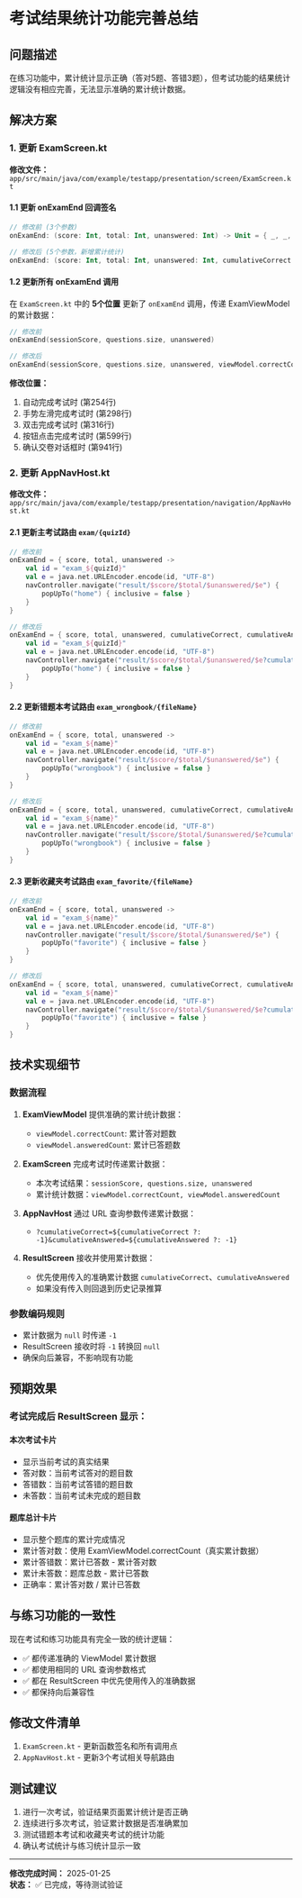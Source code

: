 # 考试结果统计功能完善总结

## 问题描述
在练习功能中，累计统计显示正确（答对5题、答错3题），但考试功能的结果统计逻辑没有相应完善，无法显示准确的累计统计数据。

## 解决方案

### 1. 更新 ExamScreen.kt
**修改文件：** `app/src/main/java/com/example/testapp/presentation/screen/ExamScreen.kt`

#### 1.1 更新 onExamEnd 回调签名
```kotlin
// 修改前 (3个参数)
onExamEnd: (score: Int, total: Int, unanswered: Int) -> Unit = { _, _, _ -> }

// 修改后 (5个参数，新增累计统计)
onExamEnd: (score: Int, total: Int, unanswered: Int, cumulativeCorrect: Int?, cumulativeAnswered: Int?) -> Unit = { _, _, _, _, _ -> }
```

#### 1.2 更新所有 onExamEnd 调用
在 `ExamScreen.kt` 中的 **5个位置** 更新了 `onExamEnd` 调用，传递 ExamViewModel 的累计数据：

```kotlin
// 修改前
onExamEnd(sessionScore, questions.size, unanswered)

// 修改后
onExamEnd(sessionScore, questions.size, unanswered, viewModel.correctCount, viewModel.answeredCount)
```

**修改位置：**
1. 自动完成考试时 (第254行)
2. 手势左滑完成考试时 (第298行) 
3. 双击完成考试时 (第316行)
4. 按钮点击完成考试时 (第599行)
5. 确认交卷对话框时 (第941行)

### 2. 更新 AppNavHost.kt
**修改文件：** `app/src/main/java/com/example/testapp/presentation/navigation/AppNavHost.kt`

#### 2.1 更新主考试路由 `exam/{quizId}`
```kotlin
// 修改前
onExamEnd = { score, total, unanswered ->
    val id = "exam_${quizId}"
    val e = java.net.URLEncoder.encode(id, "UTF-8")
    navController.navigate("result/$score/$total/$unanswered/$e") {
        popUpTo("home") { inclusive = false }
    }
}

// 修改后
onExamEnd = { score, total, unanswered, cumulativeCorrect, cumulativeAnswered ->
    val id = "exam_${quizId}"
    val e = java.net.URLEncoder.encode(id, "UTF-8")
    navController.navigate("result/$score/$total/$unanswered/$e?cumulativeCorrect=${cumulativeCorrect ?: -1}&cumulativeAnswered=${cumulativeAnswered ?: -1}") {
        popUpTo("home") { inclusive = false }
    }
}
```

#### 2.2 更新错题本考试路由 `exam_wrongbook/{fileName}`
```kotlin
// 修改前
onExamEnd = { score, total, unanswered ->
    val id = "exam_${name}"
    val e = java.net.URLEncoder.encode(id, "UTF-8")
    navController.navigate("result/$score/$total/$unanswered/$e") {
        popUpTo("wrongbook") { inclusive = false }
    }
}

// 修改后  
onExamEnd = { score, total, unanswered, cumulativeCorrect, cumulativeAnswered ->
    val id = "exam_${name}"
    val e = java.net.URLEncoder.encode(id, "UTF-8")
    navController.navigate("result/$score/$total/$unanswered/$e?cumulativeCorrect=${cumulativeCorrect ?: -1}&cumulativeAnswered=${cumulativeAnswered ?: -1}") {
        popUpTo("wrongbook") { inclusive = false }
    }
}
```

#### 2.3 更新收藏夹考试路由 `exam_favorite/{fileName}`
```kotlin
// 修改前
onExamEnd = { score, total, unanswered ->
    val id = "exam_${name}"
    val e = java.net.URLEncoder.encode(id, "UTF-8")
    navController.navigate("result/$score/$total/$unanswered/$e") {
        popUpTo("favorite") { inclusive = false }
    }
}

// 修改后
onExamEnd = { score, total, unanswered, cumulativeCorrect, cumulativeAnswered ->
    val id = "exam_${name}"
    val e = java.net.URLEncoder.encode(id, "UTF-8")
    navController.navigate("result/$score/$total/$unanswered/$e?cumulativeCorrect=${cumulativeCorrect ?: -1}&cumulativeAnswered=${cumulativeAnswered ?: -1}") {
        popUpTo("favorite") { inclusive = false }
    }
}
```

## 技术实现细节

### 数据流程
1. **ExamViewModel** 提供准确的累计统计数据：
   - `viewModel.correctCount`: 累计答对题数
   - `viewModel.answeredCount`: 累计已答题数

2. **ExamScreen** 完成考试时传递累计数据：
   - 本次考试结果：`sessionScore, questions.size, unanswered`
   - 累计统计数据：`viewModel.correctCount, viewModel.answeredCount`

3. **AppNavHost** 通过 URL 查询参数传递累计数据：
   - `?cumulativeCorrect=${cumulativeCorrect ?: -1}&cumulativeAnswered=${cumulativeAnswered ?: -1}`

4. **ResultScreen** 接收并使用累计数据：
   - 优先使用传入的准确累计数据 `cumulativeCorrect`、`cumulativeAnswered`
   - 如果没有传入则回退到历史记录推算

### 参数编码规则
- 累计数据为 `null` 时传递 `-1`
- ResultScreen 接收时将 `-1` 转换回 `null`  
- 确保向后兼容，不影响现有功能

## 预期效果

### 考试完成后 ResultScreen 显示：

#### 本次考试卡片
- 显示当前考试的真实结果
- 答对数：当前考试答对的题目数
- 答错数：当前考试答错的题目数  
- 未答数：当前考试未完成的题目数

#### 题库总计卡片  
- 显示整个题库的累计完成情况
- 累计答对数：使用 ExamViewModel.correctCount（真实累计数据）
- 累计答错数：累计已答数 - 累计答对数
- 累计未答数：题库总数 - 累计已答数
- 正确率：累计答对数 / 累计已答数

## 与练习功能的一致性
现在考试和练习功能具有完全一致的统计逻辑：
- ✅ 都传递准确的 ViewModel 累计数据
- ✅ 都使用相同的 URL 查询参数格式
- ✅ 都在 ResultScreen 中优先使用传入的准确数据
- ✅ 都保持向后兼容性

## 修改文件清单
1. `ExamScreen.kt` - 更新函数签名和所有调用点
2. `AppNavHost.kt` - 更新3个考试相关导航路由

## 测试建议
1. 进行一次考试，验证结果页面累计统计是否正确
2. 连续进行多次考试，验证累计数据是否准确累加
3. 测试错题本考试和收藏夹考试的统计功能
4. 确认考试统计与练习统计显示一致

---
**修改完成时间：** 2025-01-25  
**状态：** ✅ 已完成，等待测试验证
